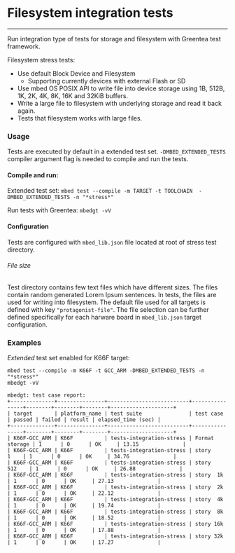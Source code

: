 # Filesystem integration tests
---
Run integration type of tests for storage and filesystem with Greentea test framework.

Filesystem stress tests:

* Use default Block Device and Filesystem
   	* Supporting currently devices with external Flash or SD
* Use mbed OS POSIX API to write file into device storage using 1B, 512B, 1K, 2K, 4K, 8K, 16K and 32KiB buffers.
* Write a large file to filesystem with underlying storage and read it back again. 
* Tests that filesystem works with large files.
   
### Usage
Tests are executed by default in a extended test set.
`-DMBED_EXTENDED_TESTS` compiler argument flag is needed to compile and run the tests. 

#### Compile and run:   
  Extended test set: `mbed test --compile -m TARGET -t TOOLCHAIN  -DMBED_EXTENDED_TESTS -n "*stress*"`
 
Run tests with Greentea: `mbedgt -vV`

#### Configuration
Tests are configured with `mbed_lib.json` file located at root of stress test directory.
###### File size
Test directory contains few text files which have different sizes. The files contain random generated Lorem Ipsum sentences. In tests, the files are used for writing into filesystem. The default file used for all targets is defined with key `"protagonist-file"`. The file selection can be further defined specifically for each harware board in `mbed_lib.json` target configuration.

### Examples

_Extended_ test set enabled for K66F target: 

	mbed test --compile -m K66F -t GCC_ARM -DMBED_EXTENDED_TESTS -n "*stress*"
	mbedgt -vV

```
mbedgt: test case report:
+--------------+---------------+--------------------------+----------------+--------+--------+--------+--------------------+
| target       | platform_name | test suite               | test case      | passed | failed | result | elapsed_time (sec) |
+--------------+---------------+--------------------------+----------------+--------+--------+--------+--------------------+
| K66F-GCC_ARM | K66F          | tests-integration-stress | Format storage | 1      | 0      | OK     | 13.15              |
| K66F-GCC_ARM | K66F          | tests-integration-stress | story     1    | 1      | 0      | OK     | 34.76              |
| K66F-GCC_ARM | K66F          | tests-integration-stress | story   512    | 1      | 0      | OK     | 26.88              |
| K66F-GCC_ARM | K66F          | tests-integration-stress | story  1k      | 1      | 0      | OK     | 27.13              |
| K66F-GCC_ARM | K66F          | tests-integration-stress | story  2k      | 1      | 0      | OK     | 22.12              |
| K66F-GCC_ARM | K66F          | tests-integration-stress | story  4k      | 1      | 0      | OK     | 19.74              |
| K66F-GCC_ARM | K66F          | tests-integration-stress | story  8k      | 1      | 0      | OK     | 18.52              |
| K66F-GCC_ARM | K66F          | tests-integration-stress | story 16k      | 1      | 0      | OK     | 17.88              |
| K66F-GCC_ARM | K66F          | tests-integration-stress | story 32k      | 1      | 0      | OK     | 17.27              |

```